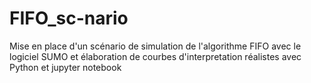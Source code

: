 # FIFO_sc-nario
Mise en place d'un scénario de simulation de l'algorithme FIFO avec le logiciel SUMO et élaboration de courbes d'interpretation réalistes avec Python et jupyter notebook
